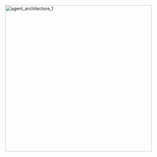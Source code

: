 <img width="464" alt="agent_architecture_1" src="https://github.com/user-attachments/assets/1564bf4d-f835-4c2c-966f-5db8c996c27f">
